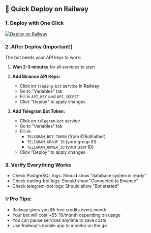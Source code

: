 ## 🚀 Quick Deploy on Railway

### 1. Deploy with One Click
[![Deploy on Railway](https://railway.app/button.svg)](https://railway.app/new/template/github?repo=https://github.com/aureumvictoria/uncoded-bot-deploy)

### 2. After Deploy (Important!)
The bot needs your API keys to work:

1. **Wait 2-3 minutes** for all services to start
2. **Add Binance API Keys:**
   - Click on `trading-bot` service in Railway
   - Go to "Variables" tab
   - Fill in `API_KEY` and `API_SECRET`
   - Click "Deploy" to apply changes

3. **Add Telegram Bot Token:**
   - Click on `telegram-bot` service
   - Go to "Variables" tab
   - Fill in:
     - `TELEGRAM_BOT_TOKEN` (from @BotFather)
     - `TELEGRAM_GROUP_ID` (your group ID)
     - `TELEGRAM_OWNER_ID` (your user ID)
   - Click "Deploy" to apply changes

### 3. Verify Everything Works
- Check PostgreSQL logs: Should show "database system is ready"
- Check trading-bot logs: Should show "Connected to Binance"
- Check telegram-bot logs: Should show "Bot started"

### 💡 Pro Tips:
- Railway gives you $5 free credits every month
- Your bot will cost ~$5-10/month depending on usage
- You can pause services anytime to save costs
- Use Railway's mobile app to monitor on the go